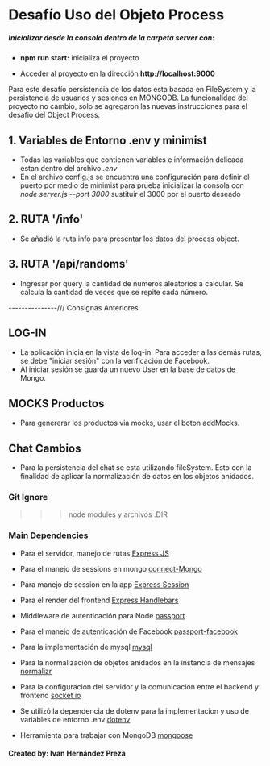 # Desafío Uso del Objeto Process

##### Inicializar desde la consola dentro de la carpeta server con:

-  **npm run start:** inicializa el proyecto

-  Acceder al proyecto en la dirección **http://localhost:9000**

Para este desafío persistencia de los datos esta basada en FileSystem y la persistencia de usuarios y sesiones en MONGODB.
La funcionalidad del proyecto no cambio, solo se agregaron las nuevas instrucciones para el desafio del Object Process.

## 1. Variables de Entorno .env y minimist

-  Todas las variables que contienen variables e información delicada estan dentro del archivo _.env_
-  En el archivo config.js se encuentra una configuración para definir el puerto por medio de minimist para prueba inicializar la consola con _node server.js --port 3000_ sustituir el 3000 por el puerto deseado

## 2. RUTA '/info'

-  Se añadió la ruta info para presentar los datos del process object.

## 3. RUTA '/api/randoms'

-  Ingresar por query la cantidad de numeros aleatorios a calcular. Se calcula la cantidad de veces que se repite cada número.

---------------/// Consignas Anteriores

## LOG-IN

-  La aplicación inicia en la vista de log-in. Para acceder a las demás rutas, se debe "iniciar sesión" con la verificación de Facebook.
-  Al iniciar sesión se guarda un nuevo User en la base de datos de Mongo.

## MOCKS Productos

-  Para genererar los productos via mocks, usar el boton addMocks.

## Chat Cambios

-  Para la persistencia del chat se esta utilizando fileSystem. Esto con la finalidad de aplicar la normalización de datos en los objetos anidados.

### Git Ignore

> > > node modules y archivos .DIR

### Main Dependencies

-  Para el servidor, manejo de rutas [Express JS](https://expressjs.com/es/ "Ver más")
-  Para el manejo de sessions en mongo [connect-Mongo](https://www.npmjs.com/package/connect-mongo "Ver más")
-  Para manejo de session en la app [Express Session](https://www.npmjs.com/package/express-session "Ver más")
-  Para el render del frontend [Express Handlebars](https://www.npmjs.com/package/express-handlebars "Ver más")
-  Middleware de autenticación para Node [passport](https://www.npmjs.com/package/passport "Ver más")
-  Para el manejo de autenticación de Facebook [passport-facebook](https://www.npmjs.com/package/passport-facebook "Ver más")
-  Para la implementación de mysql [mysql](https://momentjs.com/ "Ver más")
-  Para la normalización de objetos anidados en la instancia de mensajes [normalizr](https://www.npmjs.com/package/normalizr "Ver más")
-  Para la configuracion del servidor y la comunicación entre el backend y frontend [socket io](https://socket.io/ "Ver más")

-  Se utilizó la dependencia de dotenv para la implementacion y uso de variables de entorno .env [dotenv](https://www.npmjs.com/package/dotenv "Ver más")
-  Herramienta para trabajar con MongoDB [mongoose](https://www.npmjs.com/package/mongoose "Ver más")

#### Created by: **Ivan Hernández Preza**
